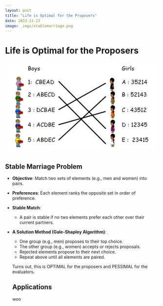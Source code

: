 ```yaml
---
layout: post
title: "Life is Optimal for the Proposers"
date: 2023-11-23
image: _imgs/stablemarriage.png
---
```


# Life is Optimal for the Proposers

![Thoughts Image](_imgs/stablemarriage.png)

## Stable Marriage Problem

- **Objective**: Match two sets of elements (e.g., men and women) into pairs.
- **Preferences**: Each element ranks the opposite set in order of preference.
- **Stable Match**: 
  - A pair is stable if no two elements prefer each other over their current partners.
- **A Solution Method (Gale-Shapley Algorithm)**:
  - One group (e.g., men) proposes to their top choice.
  - The other group (e.g., women) accepts or rejects proposals.
  - Rejected elements propose to their next choice.
  - Repeat above until all elements are paired.

  Turns out, this is OPTIMAL for the proposers and PESSIMAL for the evaluators. 

  ## Applications 

  woo
